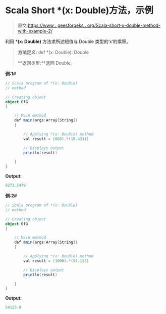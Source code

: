 # Scala Short *(x: Double)方法，示例

> 原文:[https://www . geesforgeks . org/Scala-short-x-double-method-with-example-2/](https://www.geeksforgeeks.org/scala-short-x-double-method-with-example-2/)

利用 ***(x: Double)** 方法求所述短值与 Double 类型的‘x’的乘积。

> **方法定义:** def *(x: Double): Double
> 
> **返回类型:**返回 Double。

**例:1#**

```scala
// Scala program of *(x: Double)
// method

// Creating object
object GfG
{ 

    // Main method
    def main(args:Array[String])
    {

        // Applying *(x: Double) method 
        val result = (889).*(10.4311)

        // Displays output
        println(result)

    }
} 
```

**Output:**

```scala
9273.2479

```

**例:2#**

```scala
// Scala program of *(x: Double)
// method

// Creating object
object GfG
{ 

    // Main method
    def main(args:Array[String])
    {

        // Applying *(x: Double) method
        val result = (1000).*(54.123)

        // Displays output
        println(result)

    }
} 
```

**Output:**

```scala
54123.0

```